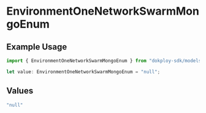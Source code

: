 # EnvironmentOneNetworkSwarmMongoEnum

## Example Usage

```typescript
import { EnvironmentOneNetworkSwarmMongoEnum } from "dokploy-sdk/models/operations";

let value: EnvironmentOneNetworkSwarmMongoEnum = "null";
```

## Values

```typescript
"null"
```